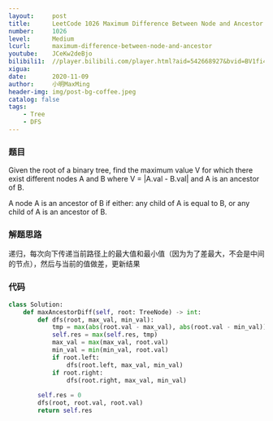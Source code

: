 ```yaml
---
layout:     post
title:      LeetCode 1026 Maximum Difference Between Node and Ancestor (Python)
number:     1026
level:      Medium
lcurl:      maximum-difference-between-node-and-ancestor
youtube:    JCeKw2deBjo
bilibili1:  //player.bilibili.com/player.html?aid=542668927&bvid=BV1fi4y157ZS&cid=254156199&page=1
xigua:      
date:       2020-11-09
author:     小明MaxMing
header-img: img/post-bg-coffee.jpeg
catalog: false
tags:
    - Tree
    - DFS
---
```


### 题目

Given the root of a binary tree, find the maximum value V for which there exist different nodes A and B where V = |A.val - B.val| and A is an ancestor of B.

A node A is an ancestor of B if either: any child of A is equal to B, or any child of A is an ancestor of B.

### 解题思路

递归，每次向下传递当前路径上的最大值和最小值（因为为了差最大，不会是中间的节点），然后与当前的值做差，更新结果

### 代码
```python
class Solution:
    def maxAncestorDiff(self, root: TreeNode) -> int:
        def dfs(root, max_val, min_val):
            tmp = max(abs(root.val - max_val), abs(root.val - min_val))
            self.res = max(self.res, tmp)
            max_val = max(max_val, root.val)
            min_val = min(min_val, root.val)
            if root.left:
                dfs(root.left, max_val, min_val)
            if root.right:
                dfs(root.right, max_val, min_val)
        
        self.res = 0
        dfs(root, root.val, root.val)
        return self.res
```
